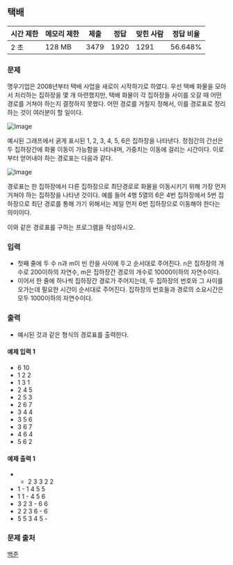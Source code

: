 ## 택배
 
|시간 제한|	메모리 제한|	제출|	정답|	맞힌 사람|	정답 비율|
|---|---|---|---|---|---|
|2 초|	128 MB|	3479|	1920|	1291|	56.648%|

### 문제
명우기업은 2008년부터 택배 사업을 새로이 시작하기로 하였다. 우선 택배 화물을 모아서 처리하는 집하장을 몇 개 마련했지만, 택배 화물이 각 집하장들 사이를 오갈 때 어떤 경로를 거쳐야 하는지 결정하지 못했다. 어떤 경로를 거칠지 정해서, 이를 경로표로 정리하는 것이 여러분이 할 일이다.

![Image](https://www.acmicpc.net/JudgeOnline/upload/201005/taekbae.PNG)

예시된 그래프에서 굵게 표시된 1, 2, 3, 4, 5, 6은 집하장을 나타낸다. 정점간의 간선은 두 집하장간에 화물 이동이 가능함을 나타내며, 가중치는 이동에 걸리는 시간이다. 이로부터 얻어내야 하는 경로표는 다음과 같다.

![Image](https://www.acmicpc.net/JudgeOnline/upload/201005/tktk.PNG)

경로표는 한 집하장에서 다른 집하장으로 최단경로로 화물을 이동시키기 위해 가장 먼저 거쳐야 하는 집하장을 나타낸 것이다. 예를 들어 4행 5열의 6은 4번 집하장에서 5번 집하장으로 최단 경로를 통해 가기 위해서는 제일 먼저 6번 집하장으로 이동해야 한다는 의미이다.

이와 같은 경로표를 구하는 프로그램을 작성하시오.

### 입력
- 첫째 줄에 두 수 n과 m이 빈 칸을 사이에 두고 순서대로 주어진다. n은 집하장의 개수로 200이하의 자연수, m은 집하장간 경로의 개수로 10000이하의 자연수이다. 
- 이어서 한 줄에 하나씩 집하장간 경로가 주어지는데, 두 집하장의 번호와 그 사이를 오가는데 필요한 시간이 순서대로 주어진다. 집하장의 번호들과 경로의 소요시간은 모두 1000이하의 자연수이다.

### 출력
- 예시된 것과 같은 형식의 경로표를 출력한다.

#### 예제 입력 1 
- 6 10
- 1 2 2
- 1 3 1
- 2 4 5
- 2 5 3
- 2 6 7
- 3 4 4
- 3 5 6
- 3 6 7
- 4 6 4
- 5 6 2
#### 예제 출력 1 
- - 2 3 3 2 2
- 1 - 1 4 5 5
- 1 1 - 4 5 6
- 3 2 3 - 6 6
- 2 2 3 6 - 6
- 5 5 3 4 5 -

### 문제 출처
[백준](https://www.acmicpc.net/problem/1719)